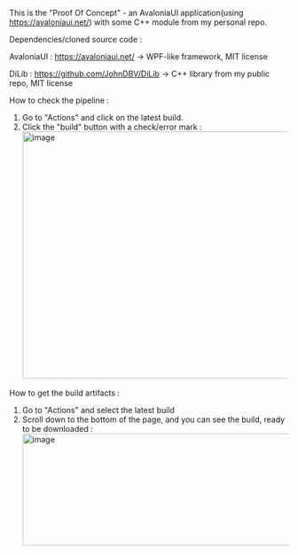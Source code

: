 This is the "Proof Of Concept" - an AvaloniaUI application(using https://avaloniaui.net/) with some C++ module from my personal repo.

Dependencies/cloned source code :

AvaloniaUI : https://avaloniaui.net/ -> WPF-like framework, MIT license

DiLib : https://github.com/JohnDBV/DiLib -> C++ library from my public repo, MIT license

How to check the pipeline : 
1. Go to "Actions" and click on the latest build.
2. Click the "build" button with a check/error mark :
   <img width="1103" height="446" alt="image" src="https://github.com/user-attachments/assets/e34f9978-c7ac-40d4-a1f8-67c78bd6bf43" />

How to get the build artifacts : 
1. Go to "Actions" and select the latest build
2. Scroll down to the bottom of the page, and you can see the build, ready to be downloaded :
   <img width="1196" height="202" alt="image" src="https://github.com/user-attachments/assets/0339d95d-5376-4ecf-8fd1-ec9b9e03519c" />

